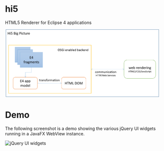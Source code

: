 # hi5
HTML5 Renderer for Eclipse 4 applications

![Hi5 Architecture Overview](docs/overview-architecture.png "Hi5 Architecture Overview")

# Demo
The following screenshot is a demo showing the various jQuery UI widgets running in a JavaFX WebView instance.

![jQuery UI widgets](plugins/de.metadocks.hi5.demo/screenshots/overview-architecture.png "Hi5 Architecture Overview")